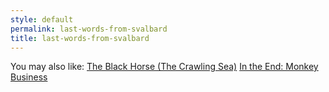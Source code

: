 ```yaml
---
style: default
permalink: last-words-from-svalbard
title: last-words-from-svalbard
---
```

You may also like:
[The Black Horse (The Crawling Sea)](http://scp-wiki.net/the-black-horse)
[In the End: Monkey Business](http://scp-wiki.net/intheendmonkeybusiness)